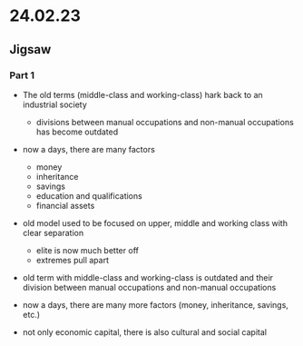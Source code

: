 # 24.02.23

## Jigsaw

### Part 1

- The old terms (middle-class and working-class) hark back to an industrial society
    - divisions between manual occupations and non-manual occupations has become outdated
- now a days, there are many factors
    - money
    - inheritance
    - savings
    - education and qualifications
    - financial assets
- old model used to be focused on upper, middle and working class with clear separation
    - elite is now much better off
    - extremes pull apart

- old term with middle-class and working-class is outdated and their division between manual occupations and non-manual occupations
- now a days, there are many more factors (money, inheritance, savings, etc.)
- not only economic capital, there is also cultural and social capital